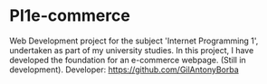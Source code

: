 # PI1e-commerce
Web Development project for the subject 'Internet Programming 1', undertaken as part of my university studies. In this project, I have developed the foundation for an e-commerce webpage.
(Still in development).
Developer: https://github.com/GilAntonyBorba
